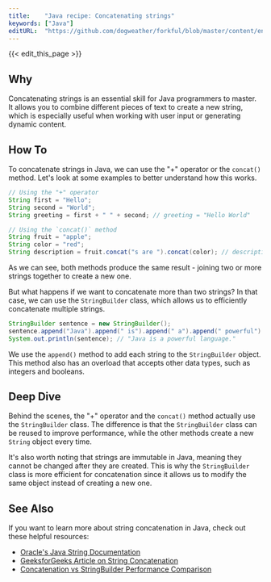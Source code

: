 ```yaml
---
title:    "Java recipe: Concatenating strings"
keywords: ["Java"]
editURL:  "https://github.com/dogweather/forkful/blob/master/content/en/java/concatenating-strings.md"
---
```


{{< edit_this_page >}}

## Why

Concatenating strings is an essential skill for Java programmers to master. It allows you to combine different pieces of text to create a new string, which is especially useful when working with user input or generating dynamic content.

## How To

To concatenate strings in Java, we can use the "+" operator or the `concat()` method. Let's look at some examples to better understand how this works.

```Java
// Using the "+" operator
String first = "Hello";
String second = "World";
String greeting = first + " " + second; // greeting = "Hello World"

// Using the `concat()` method
String fruit = "apple";
String color = "red";
String description = fruit.concat("s are ").concat(color); // description = "apples are red"
```

As we can see, both methods produce the same result - joining two or more strings together to create a new one.

But what happens if we want to concatenate more than two strings? In that case, we can use the `StringBuilder` class, which allows us to efficiently concatenate multiple strings.

```Java
StringBuilder sentence = new StringBuilder();
sentence.append("Java").append(" is").append(" a").append(" powerful").append(" language.");
System.out.println(sentence); // "Java is a powerful language."
```

We use the `append()` method to add each string to the `StringBuilder` object. This method also has an overload that accepts other data types, such as integers and booleans.

## Deep Dive

Behind the scenes, the "+" operator and the `concat()` method actually use the `StringBuilder` class. The difference is that the `StringBuilder` class can be reused to improve performance, while the other methods create a new `String` object every time.

It's also worth noting that strings are immutable in Java, meaning they cannot be changed after they are created. This is why the `StringBuilder` class is more efficient for concatenation since it allows us to modify the same object instead of creating a new one.

## See Also

If you want to learn more about string concatenation in Java, check out these helpful resources:

- [Oracle's Java String Documentation](https://docs.oracle.com/javase/7/docs/api/java/lang/String.html)
- [GeeksforGeeks Article on String Concatenation](https://www.geeksforgeeks.org/stringbuilder-class-in-java-with-examples/)
- [Concatenation vs StringBuilder Performance Comparison](https://www.baeldung.com/java-string-concatenation)